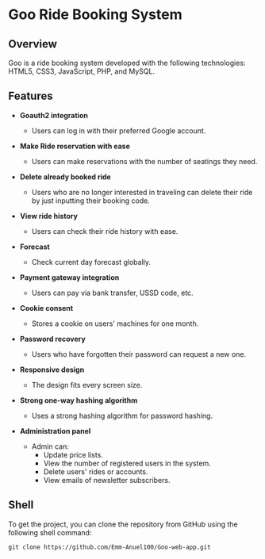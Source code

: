 # Goo Ride Booking System

## Overview

Goo is a ride booking system developed with the following technologies:  
HTML5, CSS3, JavaScript, PHP, and MySQL.

## Features

- **Goauth2 integration**
    - Users can log in with their preferred Google account.

- **Make Ride reservation with ease**
    - Users can make reservations with the number of seatings they need.

- **Delete already booked ride**
    - Users who are no longer interested in traveling can delete their ride by just inputting their booking code.

- **View ride history**
    - Users can check their ride history with ease.

- **Forecast**
    - Check current day forecast globally.

- **Payment gateway integration**
    - Users can pay via bank transfer, USSD code, etc.

- **Cookie consent**
    - Stores a cookie on users' machines for one month.

- **Password recovery**
    - Users who have forgotten their password can request a new one.

- **Responsive design**
    - The design fits every screen size.

- **Strong one-way hashing algorithm**
    - Uses a strong hashing algorithm for password hashing.

- **Administration panel**
    - Admin can:
        - Update price lists.
        - View the number of registered users in the system.
        - Delete users' rides or accounts.
        - View emails of newsletter subscribers.

## Shell

To get the project, you can clone the repository from GitHub using the following shell command:

```shell
git clone https://github.com/Emm-Anuel100/Goo-web-app.git
```
